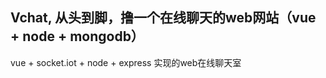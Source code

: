 ﻿## Vchat, 从头到脚，撸一个在线聊天的web网站（vue + node + mongodb）
vue + socket.iot + node + express 实现的web在线聊天室
 
